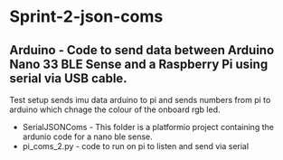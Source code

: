 # Sprint-2-json-coms
## Arduino - Code to send data between Arduino Nano 33 BLE Sense and a Raspberry Pi using serial via USB cable.
Test setup sends imu data arduino to pi and sends numbers from pi to arduino which chnage the colour of the onboard rgb led. 

- SerialJSONComs - This folder is a platformio project containing the ardunio code for a nano ble sense.
- pi_coms_2.py - code to run on pi to listen and send via serial

